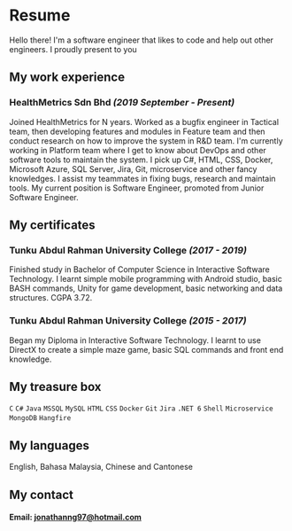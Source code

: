 # Resume
Hello there! I'm a software engineer that likes to code and help out other engineers. I proudly present to you

## My work experience
### HealthMetrics Sdn Bhd *(2019 September - Present)*
Joined HealthMetrics for N years. Worked as a bugfix engineer in Tactical team, then developing features and modules in Feature team and then conduct research on how to improve the system in R&D team. I'm currently working in Platform team where I get to know about DevOps and other software tools to maintain the system. I pick up C#, HTML, CSS, Docker, Microsoft Azure, SQL Server, Jira, Git, microservice and other fancy knowledges. I assist my teammates in fixing bugs, research and maintain tools. My current position is Software Engineer, promoted from Junior Software Engineer.

## My certificates
### Tunku Abdul Rahman University College *(2017 - 2019)*
Finished study in Bachelor of Computer Science in Interactive Software Technology. I learnt simple mobile programming with Android studio, basic BASH commands, Unity for game development, basic networking and data structures. CGPA 3.72.

### Tunku Abdul Rahman University College *(2015 - 2017)*
Began my Diploma in Interactive Software Technology. I learnt to use DirectX to create a simple maze game, basic SQL commands and front end knowledge.

## My treasure box
`C` `C#` `Java` `MSSQL` `MySQL` `HTML` `CSS` `Docker` `Git` `Jira` `.NET 6` `Shell` `Microservice` `MongoDB` `Hangfire`

## My languages
English, Bahasa Malaysia, Chinese and Cantonese

## My contact
#### Email: jonathanng97@hotmail.com
